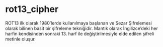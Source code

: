 # rot13_cipher

ROT13 ilk olarak 1980’lerde kullanılmaya başlanan ve Sezar Şifrelemesi olarak bilinen basit bir şifreleme tekniğidir.
Mantık olarak İngilizce’deki her harfin kendisinden sonraki 13. harf ile değiştirilmesiyle elde edilen şifreli metinle oluşur. 
